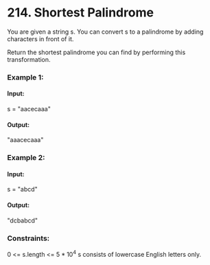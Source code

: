 # 214. Shortest Palindrome
You are given a string s. You can convert s to a 
palindrome
 by adding characters in front of it.

Return the shortest palindrome you can find by performing this transformation.

### Example 1:
#### Input:
s = "aacecaaa"
#### Output:
"aaacecaaa"

### Example 2:
#### Input: 
s = "abcd"
#### Output: 
"dcbabcd"
 
### Constraints:
0 <= s.length <= $`5 * 10^4`$
s consists of lowercase English letters only.

